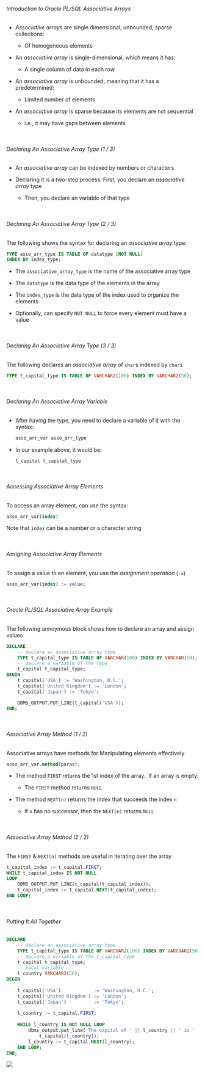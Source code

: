###### Introduction to Oracle PL/SQL Associative Arrays

- *Associative arrays* are single dimensional, unbounded, sparse collections: 
  
  - Of homogeneous elements

- An *associative array* is single-dimensional, which means it has: 
  
  - A single column of data in each row

- An *associative array* is unbounded, meaning that it has a predetermined: 
  
  - Limited number of elements

- An *associative array* is sparse because its elements are not sequential
  
  - i.e., it may have gaps between elements

    

###### Declaring An Associative Array Type (1 / 3)

- An *associative array* can be indexed by numbers or characters

- Declaring it is a two-step process. First, you declare an *associative array* type
  
  - Then, you declare an variable of that type

    

###### Declaring An Associative Array Type (2 / 3)

The following shows the syntax for declaring an *associative array* type:

```sql
TYPE asso_arr_type IS TABLE OF datatype [NOT NULL]
INDEX BY index_type;
```

- The `associative_array_type` is the name of the associative array type

- The `datatype` is the data type of the elements in the array

- The `index_type` is the data type of the index used to organize the elements

- Optionally, can specify `NOT NULL` to force every element must have a value

    

###### Declaring An Associative Array Type (3 / 3)

The following declares an *associative array* of `char`s indexed by `char`s

```sql
TYPE t_capital_type IS TABLE OF VARCHAR2(100) INDEX BY VARCHAR2(50);
```

    

###### Declaring An Associative Array Variable

- After having the type, you need to declare a variable of it with the syntax:
  
  ```sql
  asso_arr_var asso_arr_type
  ```

- In our example above, it would be:
  
  ```sql
  t_capital t_capital_type
  ```

    

###### Accessing Associative Array Elements

To access an array element, can use the syntax:

```sql
asso_arr_var(index)
```

Note that `index` can be a number or a character string

    

###### Assigning Associative Array Elements

To assign a value to an element, you use the *assignment operation* (`:=`)

```sql
asso_arr_var(index) := value;
```

    

###### Oracle PL/SQL Associative Array Example

The following annoymous block shows how to declare an array and assign values

```sql
DECLARE
    -- declare an associative array type
    TYPE t_capital_type IS TABLE OF VARCHAR(100) INDEX BY VARCHAR(50);
    -- declare a variable of the type
    t_capital t_capital_type;
BEGIN
    t_capital('USA') := 'Washington, D.C.';
    t_capital('United Kingdom') := 'London';
    t_capital('Japan') := 'Tokyo';

    DBMS_OUTPUT.PUT_LINE(t_capital('USA'));
END;
```

    

###### Associative Array Method (1 / 2)

Associative arrays have methods for Manipulating elements effectively

```sql
asso_arr_var.method(paras);
```

- The method `FIRST` returns the 1st index of the array.  If an array is empty: 
  
  - The `FIRST` method returns `NULL`

- The method `NEXT(n)` returns the index that succeeds the index `n`
  
  - If `n` has no successor, then the `NEXT(n)` returns `NULL`

    

###### Associative Array Method (2 / 2)

The `FIRST` & `NEXT(n)` methods are useful in iterating over the array

```sql
t_capital_index := t_capital.FIRST;
WHILE t_capital_index IS NOT NULL
LOOP
    DBMS_OUTPUT.PUT_LINE(t_capital(t_capital_index));
    t_capital_index := t_capital.NEXT(t_capital_index);
END LOOP;
```

    

###### Putting It All Together

```sql
DECLARE
    -- declare an associative array type
    TYPE t_capital_type IS TABLE OF VARCHAR2(100) INDEX BY VARCHAR2(50);
    -- declare a variable of the t_capital_type
    t_capital t_capital_type;
    -- local variable
    l_country VARCHAR2(50);
BEGIN
    
    t_capital('USA')            := 'Washington, D.C.';
    t_capital('United Kingdom') := 'London';
    t_capital('Japan')          := 'Tokyo';
    
    l_country := t_capital.FIRST;
    
    WHILE l_country IS NOT NULL LOOP
        dbms_output.put_line('The capital of ' || l_country || ' is ' || 
            t_capital(l_country));
        l_country := t_capital.NEXT(l_country);
    END LOOP;
END;
```

![](C:\Users\yangs\AppData\Roaming\marktext\images\2023-12-22-03-57-17-image.png)

    
